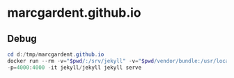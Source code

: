# marcgardent.github.io

## Debug

```powershell
cd d:/tmp/marcgardent.github.io
docker run --rm -v="$pwd/:/srv/jekyll" -v="$pwd/vendor/bundle:/usr/local/bundle"
-p=4000:4000 -it jekyll/jekyll jekyll serve

```